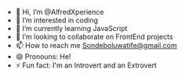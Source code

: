 - 👋 Hi, I’m @AlfredXperience
- 👀 I’m interested in coding
- 🌱 I’m currently learning JavaScript
- 💞️ I’m looking to collaborate on FrontEnd projects
- 📫 How to reach me Sondeboluwatife@gmail.com
- 😄 Pronouns: He!
- ⚡ Fun fact: I'm an Introvert and an Extrovert 

<!---
AlfredXperience/AlfredXperience is a ✨ special ✨ repository because its `README.md` (this file) appears on your GitHub profile.
You can click the Preview link to take a look at your changes.
--->
